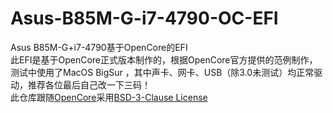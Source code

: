 # Asus-B85M-G-i7-4790-OC-EFI
Asus B85M-G+i7-4790基于OpenCore的EFI<br>
此EFI是基于OpenCore正式版本制作的，根据OpenCore官方提供的范例制作，测试中使用了MacOS BigSur ，其中声卡、网卡、USB（除3.0未测试）均正常驱动，推荐各位最后自己改一下三码！  
此仓库跟随[OpenCore](https://github.com/acidanthera/OpenCorePkg)采用[BSD-3-Clause License](https://github.com/acidanthera/OpenCorePkg/blob/master/LICENSE.txt) 
